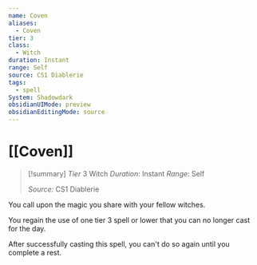 ```yaml
---
name: Coven
aliases:
  - Coven
tier: 3
class:
  - Witch
duration: Instant
range: Self
source: CS1 Diablerie
tags:
  - spell
System: Shadowdark
obsidianUIMode: preview
obsidianEditingMode: source
---
```








 # [[Coven]]

>[!summary]
> *Tier* 3
> Witch
> *Duration*: Instant
> *Range*: Self
> 
> *Source:* CS1 Diablerie


You call upon the magic you share with your fellow witches. 

You regain the use of one tier 3 spell or lower that you can no longer cast for the day. 

After successfully casting this spell, you can't do so again until you complete a rest.

